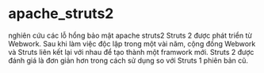 # apache_struts2
nghiên cứu các lỗ hổng bảo mật apache struts2
Struts 2 được phát triển từ Webwork. Sau khi làm việc độc lập trong một vài năm, cộng đồng Webwork và Struts liên kết lại với nhau để tạo thành một framwork mới. Struts 2 được đánh giá là đơn giản hơn trong cách sử dụng so với Struts 1 phiên bản cũ.
